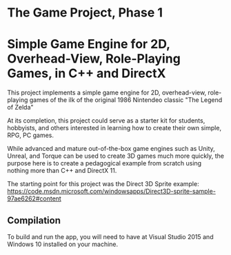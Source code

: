 # The Game Project, Phase 1
# Simple Game Engine for 2D, Overhead-View, Role-Playing Games, in C++ and DirectX
This project implements a simple game engine for 2D, overhead-view, role-playing games of the ilk of the original 1986 Nintendeo classic "The Legend of Zelda"

At its completion, this project could serve as a starter kit for students, hobbyists, and others interested in learning how to create their own simple, RPG, PC games.  

While advanced and mature out-of-the-box game engines such as Unity, Unreal, and Torque can be used to create 3D games much more quickly, the purpose here is to create a pedagogical example from scratch using nothing more than C++ and DirectX 11.

The starting point for this project was the Direct 3D Sprite example: https://code.msdn.microsoft.com/windowsapps/Direct3D-sprite-sample-97ae6262#content


Compilation
-------------------------
To build and run the app, you will need to have at Visual Studio 2015 and Windows 10 installed on your machine.

